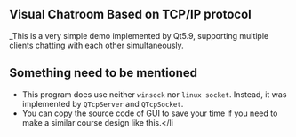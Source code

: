 ## Visual Chatroom Based on TCP/IP protocol 
 _This is a very simple demo implemented by Qt5.9, supporting multiple clients chatting with each other simultaneously.

## Something need to be mentioned 
 - This program does use neither `winsock` nor `linux socket`. Instead, it was implemented by `QTcpServer` and `QTcpSocket`.</li>
 - You can copy the source code of GUI to save your time if you need to make a similar course design like this.</li
